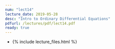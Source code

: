 ```yaml
---
num: "lect14"
lecture_date: 2019-05-28
desc: "Intro to Ordinary Differential Equations"
pdfurl: /lectures/pdf/lect14.pdf
ready: true
---
```


* {% include lecture_files.html %}
<!---
<a href="{{page.pdfurl | relative_url }}" data-ajax="false">Slides PDF</a>
--->

